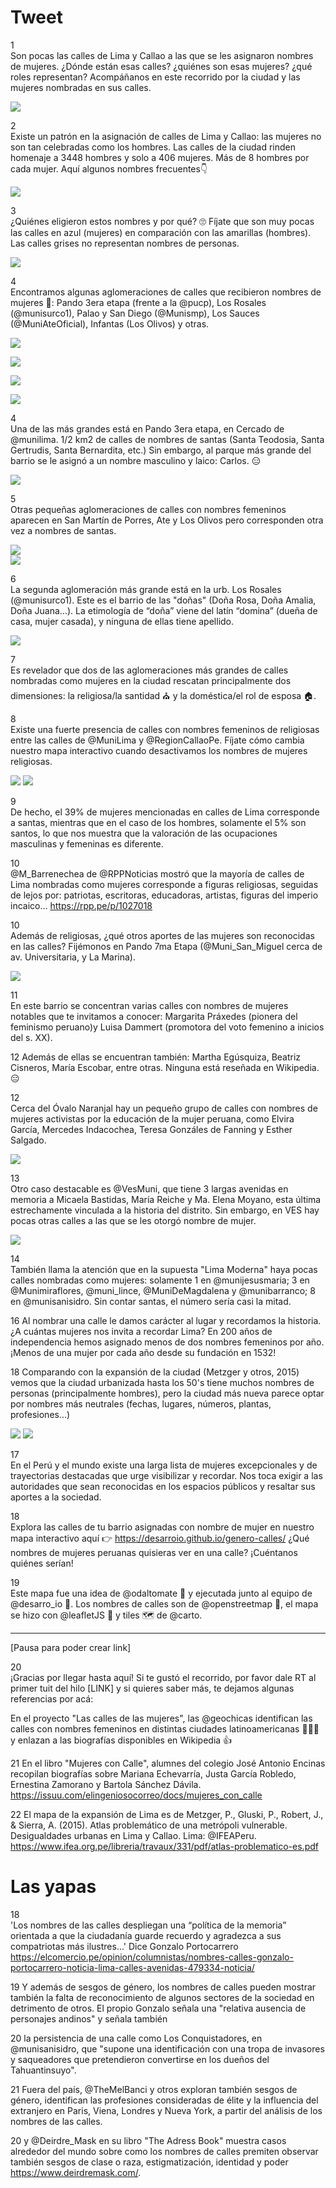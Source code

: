 # Tweet

1  
Son pocas las calles de Lima y Callao a las que se les asignaron nombres de mujeres. ¿Dónde están esas calles? ¿quiénes son esas mujeres? ¿qué roles representan? Acompáñanos en este recorrido por la ciudad y las mujeres nombradas en sus calles.

![](../../images/twitter1.gif)   
  
2  
Existe un patrón en la asignación de calles de Lima y Callao: las mujeres no son tan celebradas como los hombres. Las calles de la ciudad rinden homenaje a 3448 hombres y solo a 406 mujeres. Más de 8 hombres por cada mujer. Aquí algunos nombres frecuentes👇  

![](../../images/nombres.png)   

3  
¿Quiénes eligieron estos nombres y por qué? 🙄 Fíjate que son muy pocas las calles en azul (mujeres) en comparación con las amarillas (hombres). Las calles grises no representan nombres de personas.

![](../../images/lima.png)   

4  
Encontramos algunas aglomeraciones de calles que recibieron nombres de mujeres 🔎: Pando 3era etapa (frente a la @pucp), Los Rosales (@munisurco1), Palao y San Diego (@Munismp), Los Sauces (@MuniAteOficial), Infantas (Los Olivos) y otras.  

![](../../images/ag_pando3.png)  

![](../../images/ag_losrosales.png)  

![](../../images/ag_sandiego.png)  

![](../../images/ag_infantas.png)   

4  
Una de las más grandes está en Pando 3era etapa, en Cercado de @munilima. 1/2 km2 de calles de nombres de santas (Santa Teodosia, Santa Gertrudis, Santa Bernardita, etc.) Sin embargo, al parque más grande del barrio se le asignó a un nombre masculino y laico: Carlos. 😑  

![](../../images/pando3.png)  

5  
Otras pequeñas aglomeraciones de calles con nombres femeninos aparecen en San Martín de Porres, Ate y Los Olivos pero corresponden otra vez a nombres de santas.

![](../../images/palao.png)  
![](../../images/lossauces.png)  

6  
La segunda aglomeración más grande está en la urb. Los Rosales (@munisurco1). Este es el barrio de las "doñas" (Doña Rosa, Doña Amalia, Doña Juana...). La etimología de “doña” viene del latín “domina” (dueña de casa, mujer casada), y ninguna de ellas tiene apellido.  

![](../../images/los_rosales.png)

7  
Es revelador que dos de las aglomeraciones más grandes de calles nombradas como mujeres en la ciudad rescatan principalmente dos dimensiones: la religiosa/la santidad ⛪ y la doméstica/el rol de esposa 🏠. 

8  
Existe una fuerte presencia de calles con nombres femeninos de religiosas entre las calles de @MuniLima y @RegionCallaoPe. Fíjate cómo cambia nuestro mapa interactivo cuando desactivamos los nombres de mujeres religiosas.  

![](../../images/female_rel.png)
![](../../images/female_notrel.png)

9  
De hecho, el 39% de mujeres mencionadas en calles de Lima corresponde a santas, mientras que en el caso de los hombres, solamente el 5% son santos, lo que nos muestra que la valoración de las ocupaciones masculinas y femeninas es diferente.

10  
@M_Barrenechea de @RPPNoticias mostró que la mayoría de calles de Lima nombradas como mujeres corresponde a figuras religiosas, seguidas de lejos por: patriotas, escritoras, educadoras, artistas, figuras del imperio incaico... https://rpp.pe/p/1027018

10  
Además de religiosas, ¿qué otros aportes de las mujeres son reconocidas en las calles? Fijémonos en Pando 7ma Etapa (@Muni_San_Miguel cerca de av. Universitaria, y La Marina).  

![](../../images/pando7.png)

11  
En este barrio se concentran varias calles con nombres de mujeres notables que te invitamos a conocer: Margarita Práxedes (pionera del feminismo peruano)y Luisa Dammert (promotora del voto femenino a inicios del s. XX). 

12
Además de ellas se encuentran también: Martha Egúsquiza, Beatriz Cisneros, María Escobar, entre otras. Ninguna está reseñada en Wikipedia. 😑

12  
Cerca del Óvalo Naranjal hay un pequeño grupo de calles con nombres de mujeres activistas por la educación de la mujer peruana, como Elvira García, Mercedes Indacochea, Teresa Gonzáles de Fanning y Esther Salgado.

![](../../images/naranjal.png)

13  
Otro caso destacable es @VesMuni, que tiene 3 largas avenidas en memoria a Micaela Bastidas, María Reiche y Ma. Elena Moyano, esta última estrechamente vinculada a la historia del distrito. Sin embargo, en VES hay pocas otras calles a las que se les otorgó nombre de mujer.

![](../../images/ves.png)

14  
También llama la atención que en la supuesta "Lima Moderna" haya pocas calles nombradas como mujeres: solamente 1 en @munijesusmaria; 3 en @Munimiraflores, @muni_lince, @MuniDeMagdalena y @munibarranco; 8 en @munisanisidro. Sin contar santas, el número sería casi la mitad.

16
Al nombrar una calle le damos carácter al lugar y recordamos la historia. ¿A cuántas mujeres nos invita a recordar Lima? En 200 años de independencia hemos asignado menos de dos nombres femeninos por año. ¡Menos de una mujer por cada año desde su fundación en 1532!

18
Comparando con la expansión de la ciudad (Metzger y otros, 2015) vemos que la ciudad urbanizada hasta los 50's tiene muchos nombres de personas (principalmente hombres), pero la ciudad más nueva parece optar por nombres más neutrales (fechas, lugares, números, plantas, profesiones...)  

![](../../images/metzger_et_al.png)
![](../../images/female_rel.png)

17  
En el Perú y el mundo existe una larga lista de mujeres excepcionales y de trayectorias destacadas que urge visibilizar y recordar. Nos toca exigir a las autoridades que sean reconocidas en los espacios públicos y resaltar sus aportes a la sociedad.

18  
Explora las calles de tu barrio asignadas con nombre de mujer en  nuestro mapa interactivo aquí 👉 https://desarroio.github.io/genero-calles/ ¿Qué nombres de mujeres peruanas quisieras ver en una calle? ¡Cuéntanos quiénes serían!

19  
Este mapa fue una idea de @odaltomate 👏 y ejecutada junto al equipo de @desarro_io 🤝. Los nombres de calles son de @openstreetmap 🔎, el mapa se hizo con @leafletJS 🍃 y tiles 🗺️ de @carto. 

----
[Pausa para poder crear link]

20  
¡Gracias por llegar hasta aquí! Si te gustó el recorrido, por favor dale RT al primer tuit del hilo [LINK] y si quieres saber más, te dejamos algunas referencias por acá:

En el proyecto "Las calles de las mujeres", las @geochicas identifican las calles con nombres femeninos en distintas ciudades latinoamericanas 👏👏👏 y enlazan a las biografías disponibles en Wikipedia 👍

21
En el libro "Mujeres con Calle", alumnes del colegio José Antonio Encinas recopilan biografías sobre Mariana Echevarría, Justa García Robledo, Ernestina Zamorano y Bartola Sánchez Dávila. https://issuu.com/elingeniosocorreo/docs/mujeres_con_calle

22
El mapa de la expansión de Lima es de Metzger, P., Gluski, P., Robert, J., & Sierra, A. (2015). Atlas problemático de una metrópoli vulnerable. Desigualdades urbanas en Lima y Callao. Lima: @IFEAPeru. https://www.ifea.org.pe/libreria/travaux/331/pdf/atlas-problematico-es.pdf



# Las yapas

18  
'Los nombres de las calles despliegan una “política de la memoria” orientada a que la ciudadanía guarde recuerdo y agradezca a sus compatriotas más ilustres...' Dice Gonzalo Portocarrero https://elcomercio.pe/opinion/columnistas/nombres-calles-gonzalo-portocarrero-noticia-lima-calles-avenidas-479334-noticia/

19
Y además de sesgos de género, los nombres de calles pueden mostrar también la falta de reconocimiento de algunos sectores de la sociedad en detrimento de otros. El propio Gonzalo señala una "relativa ausencia de personajes andinos" y señala también

20
la persistencia de una calle como Los Conquistadores, en @munisanisidro, que "supone una identificación con una tropa de invasores y saqueadores que pretendieron convertirse en los dueños del Tahuantinsuyo".

21 Fuera del país, @TheMelBanci y otros exploran también sesgos de género, identifican las profesiones consideradas de élite y la influencia del extranjero en Paris, Viena, Londres y Nueva York, a partir del análisis de los nombres de las calles.

20 y @Deirdre_Mask en su libro "The Adress Book" muestra casos alrededor del mundo sobre como los nombres de calles premiten observar también sesgos de clase o raza, estigmatización, identidad y poder https://www.deirdremask.com/. 

